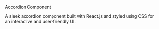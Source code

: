 Accordion Component

A sleek accordion component built with React.js and styled using CSS for an interactive and user-friendly UI.